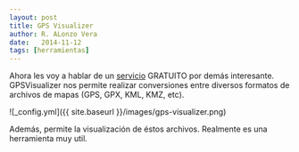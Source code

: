 ```yaml
---
layout: post
title: GPS Visualizer
author: R. ALonzo Vera
date:   2014-11-12
tags: [herramientas]
---
```


Ahora les voy a hablar de un [servicio](http://www.gpsvisualizer.com/) GRATUITO por demás interesante. GPSVisualizer nos permite realizar conversiones entre diversos formatos de archivos de mapas (GPS, GPX, KML, KMZ, etc).

![_config.yml]({{ site.baseurl }}/images/gps-visualizer.png)

Además, permite la visualización de éstos archivos. Realmente es una herramienta muy util.
